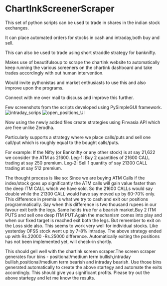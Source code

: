 # ChartInkScreenerScraper

This set of python scripts can be used to trade in shares in the indian stock exchanges.

It can place automated orders for stocks in cash and intraday,both buy and sell.

This can also be used to trade using short straddle strategy for banknifty.

Makes use of beautifulsoup to scrape the chartink website to automatically keep running the various screeners on the chartink dashboard and take trades
accordingly with out human intervention.

Would invite pythonistas and market enthusiasts to use this and also improve upon the programs.

Connect with me over mail to discuss and improve this further.

Few screenshots from the scripts developed using PySimpleGUI framework.![intraday_scrips](https://user-images.githubusercontent.com/31882456/232492108-de2f50f4-9256-48de-9761-f97a2a6e9717.png)
![open_positions_UI](https://user-images.githubusercontent.com/31882456/232492123-23bdceca-b9d5-46d3-9c3c-62ea00f91c20.png)

Now using the newly added files create strategies  using Finvasia API which are free unlike Zerodha.

Particularly supports a strategy where we place  calls/puts and sell  one call/put which is roughly equal to the bought calls/puts.

For example:
If the Nifty (or Banknifty or any other stock) is at say 21,622 we consider the ATM as 21600. 
Leg-1: Buy 2 quantities of 21600 CALL trading at say 250 premium.
Leg-2: Sell 1 quantity of say 21300 CALL trading at say 512 premium.

The thought process is like so: Since we are buying ATM Calls if the index/stock goes up significantly the ATM calls will gain value faster than the deep ITM CALL
which we have sold. So the 21600 CALLs would say double while the 21300 CALL would have say moved up by 60-70% only. This difference in premia is what we try to cash
and exit our positions programmatically. Say when this difference is two thousand rupees in our favour exit both the legs.
Same holds true for a bearish market.Buy 2 ITM PUTS and sell one deep ITM PUT.Again the mechanism comes into play and when our fixed target is reached exit both the legs.
But remember to exit on the Loss side also.
This seems to work very well for individual stocks. Like yesterday OFSS stock went up by 7-8% intraday. The above strategy ended up with Rs.22000 -Rs.25000 difference.
Automatically exiting the positions has not been implemented yet, will check-in shortly.

This should gell well with the chartink screen scraper.The screen scraper generates four bins - positional/medium term bullish,intraday bullish,positional/medium term bearish
and intraday bearish. Use those bins generated automatically to create the above startegy and automate the exits accordingly. This should give you significant profits.
Please try out the above startegy and let me know the results.
